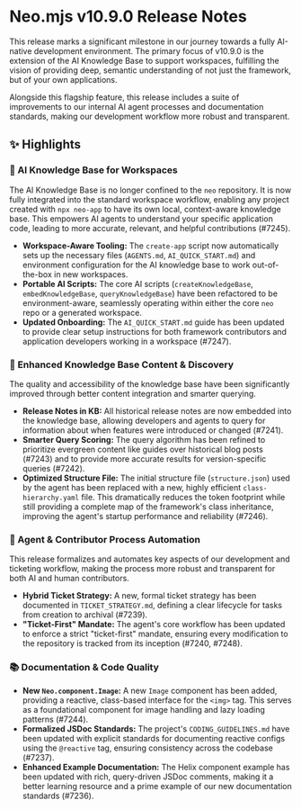 # Neo.mjs v10.9.0 Release Notes

This release marks a significant milestone in our journey towards a fully AI-native development environment. The primary focus of v10.9.0 is the extension of the AI Knowledge Base to support workspaces, fulfilling the vision of providing deep, semantic understanding of not just the framework, but of your own applications.

Alongside this flagship feature, this release includes a suite of improvements to our internal AI agent processes and documentation standards, making our development workflow more robust and transparent.

## ✨ Highlights

### 🚀 AI Knowledge Base for Workspaces

The AI Knowledge Base is no longer confined to the `neo` repository. It is now fully integrated into the standard workspace workflow, enabling any project created with `npx neo-app` to have its own local, context-aware knowledge base. This empowers AI agents to understand your specific application code, leading to more accurate, relevant, and helpful contributions (#7245).

-   **Workspace-Aware Tooling:** The `create-app` script now automatically sets up the necessary files (`AGENTS.md`, `AI_QUICK_START.md`) and environment configuration for the AI knowledge base to work out-of-the-box in new workspaces.
-   **Portable AI Scripts:** The core AI scripts (`createKnowledgeBase`, `embedKnowledgeBase`, `queryKnowledgeBase`) have been refactored to be environment-aware, seamlessly operating within either the core `neo` repo or a generated workspace.
-   **Updated Onboarding:** The `AI_QUICK_START.md` guide has been updated to provide clear setup instructions for both framework contributors and application developers working in a workspace (#7247).

### 🧠 Enhanced Knowledge Base Content & Discovery

The quality and accessibility of the knowledge base have been significantly improved through better content integration and smarter querying.

-   **Release Notes in KB:** All historical release notes are now embedded into the knowledge base, allowing developers and agents to query for information about when features were introduced or changed (#7241).
-   **Smarter Query Scoring:** The query algorithm has been refined to prioritize evergreen content like guides over historical blog posts (#7243) and to provide more accurate results for version-specific queries (#7242).
-   **Optimized Structure File:** The initial structure file (`structure.json`) used by the agent has been replaced with a new, highly efficient `class-hierarchy.yaml` file. This dramatically reduces the token footprint while still providing a complete map of the framework's class inheritance, improving the agent's startup performance and reliability (#7246).

### 🤖 Agent & Contributor Process Automation

This release formalizes and automates key aspects of our development and ticketing workflow, making the process more robust and transparent for both AI and human contributors.

-   **Hybrid Ticket Strategy:** A new, formal ticket strategy has been documented in `TICKET_STRATEGY.md`, defining a clear lifecycle for tasks from creation to archival (#7239).
-   **"Ticket-First" Mandate:** The agent's core workflow has been updated to enforce a strict "ticket-first" mandate, ensuring every modification to the repository is tracked from its inception (#7240, #7248).

### 📚 Documentation & Code Quality

-   **New `Neo.component.Image`:** A new `Image` component has been added, providing a reactive, class-based interface for the `<img>` tag. This serves as a foundational component for image handling and lazy loading patterns (#7244).
-   **Formalized JSDoc Standards:** The project's `CODING_GUIDELINES.md` have been updated with explicit standards for documenting reactive configs using the `@reactive` tag, ensuring consistency across the codebase (#7237).
-   **Enhanced Example Documentation:** The Helix component example has been updated with rich, query-driven JSDoc comments, making it a better learning resource and a prime example of our new documentation standards (#7236).
